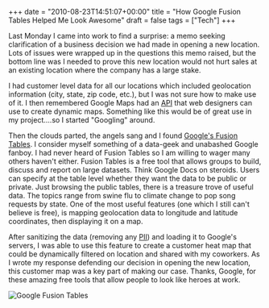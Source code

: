 +++
date = "2010-08-23T14:51:07+00:00"
title = "How Google Fusion Tables Helped Me Look Awesome"
draft = false
tags = ["Tech"]
+++

Last Monday I came into work to find a surprise: a memo seeking clarification of a business decision we had made in opening a new location. Lots of issues were wrapped up in the questions this memo raised, but the bottom line was I needed to prove this new location would not hurt sales at an existing location where the company has a large stake. 

I had customer level data for all our locations which included geolocation information (city, state, zip code, etc.), but I was not sure how to make use of it. I then remembered Google Maps had an [API](http://en.wikipedia.org/wiki/Application_programming_interface) that web designers can use to create dynamic maps. Something like this would be of great use in my project....so I started "Googling" around. 

Then the clouds parted, the angels sang and I found [Google's Fusion Tables](http://tables.googlelabs.com). I consider myself something of a data-geek and unabashed Google fanboy. I had never heard of Fusion Tables so I am willing to wager many others haven't either. Fusion Tables is a free tool that allows groups to build, discuss and report on large datasets. Think Google Docs on steroids. Users can specify at the table level whether they want the data to be public or private. Just browsing the public tables, there is a treasure trove of useful data. The topics range from swine flu to climate change to pop song requests by state. One of the most useful features (one which I still can't believe is free), is mapping geolocation data to longitude and latitude coordinates, then displaying it on a map. 

After sanitizing the data (removing any [PII](http://en.wikipedia.org/wiki/Personally_identifiable_information)) and loading it to Google's servers, I was able to use this feature to create a customer heat map that could be dynamically filtered on location and shared with my coworkers. As I wrote my response defending our decision in opening the new location, this customer map was a key part of making our case. Thanks, Google, for these amazing free tools that allow people to look like heroes at work. 

![Google Fusion Tables](/images/2010-08-23-screenshots.jpg)
